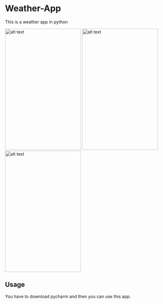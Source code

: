 # Weather-App
This is a weather app in python

<img src="https://github.com/Eraytrn/weather-app/assets/114070901/5a75d664-ff63-46ca-b3c8-5810b0cf83d9" alt="alt text" width="250" height="400">
<img src="https://github.com/Eraytrn/weather-app/assets/114070901/b16ae445-500b-4558-8781-47f0fae6e34a" alt="alt text" width="250" height="400">
<img src="https://github.com/Eraytrn/weather-app/assets/114070901/6ad67647-8b4d-49a4-bcb0-1169bee96652" alt="alt text" width="250" height="400">

## Usage
You have to download pycharm and then you can use this app.
